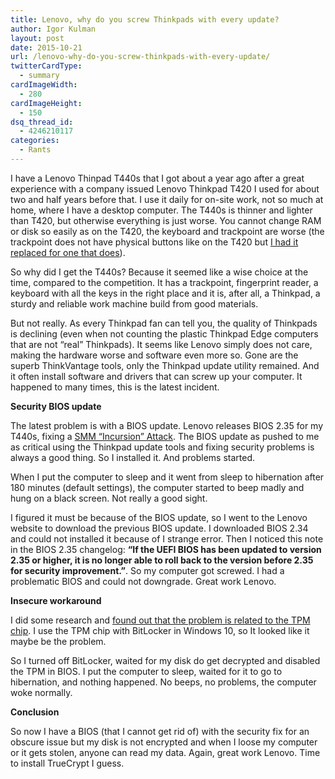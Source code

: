 ```yaml
---
title: Lenovo, why do you screw Thinkpads with every update?
author: Igor Kulman
layout: post
date: 2015-10-21
url: /lenovo-why-do-you-screw-thinkpads-with-every-update/
twitterCardType:
  - summary
cardImageWidth:
  - 280
cardImageHeight:
  - 150
dsq_thread_id:
  - 4246210117
categories:
  - Rants
---
```

I have a Lenovo Thinpad T440s that I got about a year ago after a great experience with a company issued Lenovo Thinkpad T420 I used for about two and half years before that. I use it daily for on-site work, not so much at home, where I have a desktop computer. The T440s is thinner and lighter than T420, but otherwise everything is just worse. You cannot change RAM or disk so easily as on the T420, the keyboard and trackpoint are worse (the trackpoint does not have physical buttons like on the T420 but [I had it replaced for one that does][1]). 

So why did I get the T440s? Because it seemed like a wise choice at the time, compared to the competition. It has a trackpoint, fingerprint reader, a keyboard with all the keys in the right place and it is, after all, a Thinkpad, a sturdy and reliable work machine build from good materials. 

But not really. As every Thinkpad fan can tell you, the quality of Thinkpads is declining (even when not counting the plastic Thinkpad Edge computers that are not &#8220;real&#8221; Thinkpads). It seems like Lenovo simply does not care, making the hardware worse and software even more so. Gone are the superb ThinkVantage tools, only the Thinkpad update utility remained. And it often install software and drivers that can screw up your computer. It happened to many times, this is the latest incident.

**Security BIOS update**

The latest problem is with a BIOS update. Lenovo releases BIOS 2.35 for my T440s, fixing a [SMM &#8220;Incursion&#8221; Attack][2]. The BIOS update as pushed to me as critical using the Thinkpad update tools and fixing security problems is always a good thing. So I installed it. And problems started.

When I put the computer to sleep and it went from sleep to hibernation after 180 minutes (default settings), the computer started to beep madly and hung on a black screen. Not really a good sight. 

I figured it must be because of the BIOS update, so I went to the Lenovo website to download the previous BIOS update. I downloaded BIOS 2.34 and could not installed it because of I strange error. Then I noticed this note in the BIOS 2.35 changelog: **&#8220;If the UEFI BIOS has been updated to version 2.35 or higher, it is no longer able to roll back to the version before 2.35 for security improvement.&#8221;**. So my computer got screwed. I had a problematic BIOS and could not downgrade. Great work Lenovo.

**Insecure workaround**

I did some research and [found out that the problem is related to the TPM chip][3]. I use the TPM chip with BitLocker in Windows 10, so It looked like it maybe be the problem. 

So I turned off BitLocker, waited for my disk do get decrypted and disabled the TPM in BIOS. I put the computer to sleep, waited for it to go to hibernation, and nothing happened. No beeps, no problems, the computer woke normally.

**Conclusion**

So now I have a BIOS (that I cannot get rid of) with the security fix for an obscure issue but my disk is not encrypted and when I loose my computer or it gets stolen, anyone can read my data. Again, great work Lenovo. Time to install TrueCrypt I guess.

 [1]: http://camerongray.me/2015/02/fitting-physical-trackpoint-buttons-to-a-lenovo-thinkpad-t440s/
 [2]: https://support.lenovo.com/us/en/product_security/smm_attack
 [3]: https://forums.lenovo.com/t5/ThinkPad-T400-T500-and-newer-T/T440s-beeps-while-putting-in-sleep-mode-and-a-blank-screen/m-p/2191866